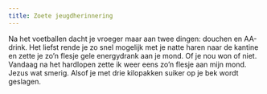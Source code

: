 ```yaml
---
title: Zoete jeugdherinnering
---
```

Na het voetballen dacht je vroeger maar aan twee dingen: douchen en AA-drink. Het liefst rende je zo snel mogelijk met je natte haren naar de kantine en zette je zo’n flesje gele energydrank aan je mond. Of je nou won of niet. Vandaag na het hardlopen zette ik weer eens zo’n flesje aan mijn mond. Jezus wat smerig. Alsof je met drie kilopakken suiker op je bek wordt geslagen.
